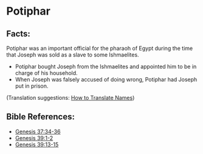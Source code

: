 # Potiphar #

## Facts: ##

Potiphar was an important official for the pharaoh of Egypt during the time that Joseph was sold as a slave to some Ishmaelites.

* Potiphar bought Joseph from the Ishmaelites and appointed him to be in charge of his household.
* When Joseph was falsely accused of doing wrong, Potiphar had Joseph put in prison.

(Translation suggestions: [How to Translate Names](en/ta-vol1/translate/man/translate-names))



## Bible References: ##

* [Genesis 37:34-36](en/tn/gen/help/37/34)
* [Genesis 39:1-2](en/tn/gen/help/39/01)
* [Genesis 39:13-15](en/tn/gen/help/39/13)